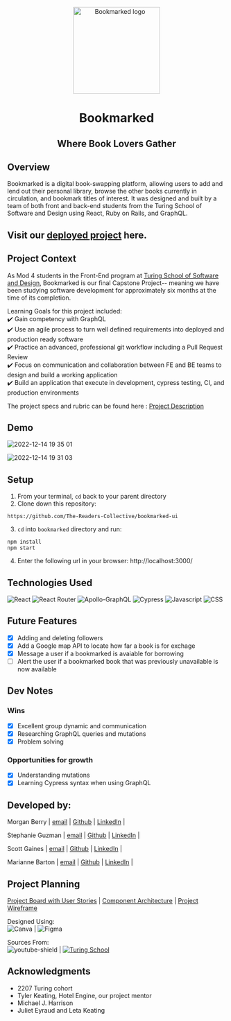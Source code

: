 <p align="center">
<img width='200' alt='Bookmarked logo' src='https://user-images.githubusercontent.com/102934145/207666618-8a5db8d8-3604-42bd-adf3-61c3a810be41.png'>
</p>
<h1 align="center">Bookmarked</h1>
<h2 align="center">Where Book Lovers Gather</h2>



## Overview
Bookmarked is a digital book-swapping platform, allowing users to add and lend out their personal library, browse the other books currently in circulation, and bookmark titles of interest. It was designed and built by a team of both front and back-end students from the Turing School of Software and Design using React, Ruby on Rails, and GraphQL.

## Visit our [deployed project](https://bookmarked-fe.netlify.app/) here.

## Project Context
As Mod 4 students in the Front-End program at [Turing School of Software and Design](https://frontend.turing.edu/), Bookmarked is our final Capstone Project-- meaning we have been studying software development for approximately six months at the time of its completion.

Learning Goals for this project included:      
✔️ Gain competency with GraphQL <br> 
✔️ Use an agile process to turn well defined requirements into deployed and production ready software <br>
✔️ Practice an advanced, professional git workflow including a Pull Request Review <br>
✔️ Focus on communication and collaboration between FE and BE teams to design and build a working application <br>
✔️ Build an application that execute in development, cypress testing, CI, and production environments

The project specs and rubric can be found here : [Project Description](https://mod4.turing.edu/projects/capstone/index.html)

## Demo
![2022-12-14 19 35 01](https://user-images.githubusercontent.com/103966650/207759575-a7443b50-b1f6-433d-98be-11fe02d1c96e.gif)

![2022-12-14 19 31 03](https://user-images.githubusercontent.com/103966650/207759593-08d323e1-aa70-4f96-8fe7-9c0e1e08be42.gif)

## Setup
1. From your terminal, `cd` back to your parent directory
2. Clone down this repository:
  ```
 https://github.com/The-Readers-Collective/bookmarked-ui
  ```
3. `cd` into `bookmarked` directory and run:
  ```
  npm install
  npm start
  ```
4. Enter the following url in your browser: http://localhost:3000/

## Technologies Used
![React](https://img.shields.io/badge/react-%2320232a.svg?style=for-the-badge&logo=react&logoColor=%2361DAFB) 
![React Router](https://img.shields.io/badge/React_Router-CA4245?style=for-the-badge&logo=react-router&logoColor=white)
![Apollo-GraphQL](https://img.shields.io/badge/-ApolloGraphQL-311C87?style=for-the-badge&logo=apollo-graphql)
![Cypress](https://img.shields.io/badge/-cypress-%23E5E5E5?style=for-the-badge&logo=cypress&logoColor=058a5e) 
![Javascript](https://img.shields.io/badge/JavaScript-323330?style=for-the-badge&logo=javascript&logoColor=F7DF1E) 
![CSS](https://img.shields.io/badge/CSS3-1572B6?style=for-the-badge&logo=css3&logoColor=white) 

## Future Features
- [x] Adding and deleting followers
- [x] Add a Google map API to locate how far a book is for exchage
- [x] Message a user if a bookmarked is avaiable for borrowing
- [ ] Alert the user if a bookmarked book that was previously unavailable is now available

## Dev Notes
### Wins
- [x] Excellent group dynamic and communication
- [x] Researching GraphQL queries and mutations
- [X] Problem solving

### Opportunities for growth
- [x] Understanding mutations
- [x] Learning Cypress syntax when using GraphQL

## Developed by:
Morgan Berry |
[email](Morganlyn.berry@gmail.com) |
[Github](https://github.com/Mlberry0205) |
[LinkedIn](https://www.linkedin.com/in/morgan-lyn-berry/) |

Stephanie Guzman |
[email](sguzman247@gmail.com) |
[Github](https://github.com/stephanieguzm) |
[LinkedIn](https://www.linkedin.com/in/stephanie-guzman-sdsw/) |

Scott Gaines |
[email](scottdgaines@gmail.com) |
[Github](github.com/scottdgaines) |
[LinkedIn](linkedin.com/in/scottdgaines-fe) |

Marianne Barton |
[email](mhood24@gmail.com) |
[Github](github.com/mhbarton ) |
[LinkedIn](linkedin.com/in/marianne-barton-1307) |


## Project Planning
[Project Board with User Stories](https://github.com/orgs/The-Readers-Collective/projects) |
[Component Architecture](https://www.figma.com/file/DLwrN8C4tmwetrSpZkiiZl/Bookmarked-React-Component-Architecture?node-id=0%3A1&t=NtXbQqF7s5gWQRki-0) |
[Project Wireframe](https://www.figma.com/file/OLwLfaLBIzyVEPn4HYAhmD/Bookmarked?node-id=0%3A1&t=hVzugpwQQgKxUuS6-0) <br>

Designed Using: <br>
![Canva](https://img.shields.io/badge/Canva-%2300C4CC.svg?style=for-the-badge&logo=Canva&logoColor=white) |
![Figma](https://img.shields.io/badge/figma-%23F24E1E.svg?style=for-the-badge&logo=figma&logoColor=white) 

Sources From: <br>
![youtube-shield](https://img.shields.io/badge/YouTube-%23FF0000.svg?style=for-the-badge&logo=YouTube&logoColor=white) |
[![Turing School](https://img.shields.io/badge/Turing_School-030303?style=for-the-badge)](https://turing.edu/)

## Acknowledgments 
- 2207 Turing cohort
- Tyler Keating, Hotel Engine, our project mentor
- Michael J. Harrison
- Juliet Eyraud and Leta Keating
